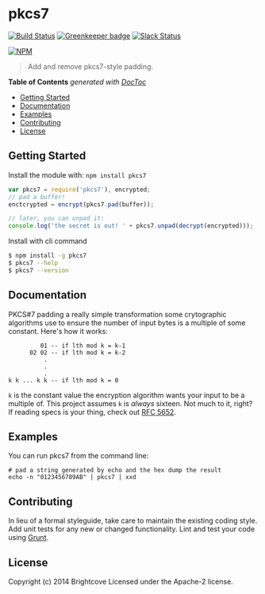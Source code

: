 # pkcs7

[![Build Status](https://travis-ci.org/brightcove/pkcs7.svg?branch=master)](https://travis-ci.org/brightcove/pkcs7)
[![Greenkeeper badge](https://badges.greenkeeper.io/brightcove/pkcs7.svg)](https://greenkeeper.io/)
[![Slack Status](http://slack.videojs.com/badge.svg)](http://slack.videojs.com)

[![NPM](https://nodei.co/npm/pkcs7.png?downloads=true&downloadRank=true)](https://nodei.co/npm/pkcs7/)

> Add and remove pkcs7-style padding.

<!-- START doctoc generated TOC please keep comment here to allow auto update -->
<!-- DON'T EDIT THIS SECTION, INSTEAD RE-RUN doctoc TO UPDATE -->
**Table of Contents**  *generated with [DocToc](https://github.com/thlorenz/doctoc)*

- [Getting Started](#getting-started)
- [Documentation](#documentation)
- [Examples](#examples)
- [Contributing](#contributing)
- [License](#license)

<!-- END doctoc generated TOC please keep comment here to allow auto update -->

## Getting Started

Install the module with: `npm install pkcs7`

```js
var pkcs7 = require('pkcs7'), encrypted;
// pad a buffer!
enctcrypted = encrypt(pkcs7.pad(buffer));

// later, you can unpad it:
console.log('the secret is out! ' + pkcs7.unpad(decrypt(encrypted)));
```

Install with cli command

```sh
$ npm install -g pkcs7
$ pkcs7 --help
$ pkcs7 --version
```

## Documentation

PKCS#7 padding a really simple transformation some crytographic algorithms use to ensure the number of input bytes is a multiple of some constant. Here's how it works:

             01 -- if lth mod k = k-1
          02 02 -- if lth mod k = k-2
              .
              .
              .
    k k ... k k -- if lth mod k = 0

`k` is the constant value the encryption algorithm wants your input to be a multiple of. This project assumes `k` is *always* sixteen. Not much to it, right? If reading specs is your thing, check out [RFC 5652](http://tools.ietf.org/html/rfc5652).


## Examples

You can run pkcs7 from the command line:

```shell
# pad a string generated by echo and the hex dump the result
echo -n "0123456789AB" | pkcs7 | xxd
```

## Contributing

In lieu of a formal styleguide, take care to maintain the existing coding style. Add unit tests for any new or changed functionality. Lint and test your code using [Grunt](http://gruntjs.com).


## License

Copyright (c) 2014 Brightcove
Licensed under the Apache-2 license.
